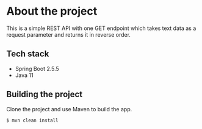 # About the project
This is a simple REST API with one GET endpoint which takes text data as a request parameter and returns it in reverse order.

## Tech stack
- Spring Boot 2.5.5
- Java 11

## Building the project
Clone the project and use Maven to build the app.
```
$ mvn clean install
```

